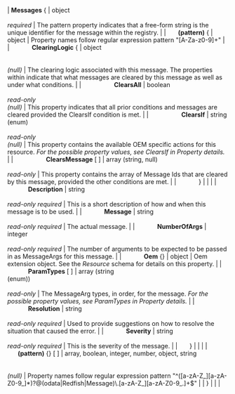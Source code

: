 | **Messages** { | object<br><br>*required* | The pattern property indicates that a free-form string is the unique identifier for the message within the registry. |
| &nbsp;&nbsp;&nbsp;&nbsp;&nbsp;&nbsp;**(pattern)** { | object | Property names follow regular expression pattern "\[A\-Za\-z0\-9\]\+" |
| &nbsp;&nbsp;&nbsp;&nbsp;&nbsp;&nbsp;&nbsp;&nbsp;&nbsp;&nbsp;&nbsp;&nbsp;**ClearingLogic** { | object<br><br>*<br>(null)* | The clearing logic associated with this message.  The properties within indicate that what messages are cleared by this message as well as under what conditions. |
| &nbsp;&nbsp;&nbsp;&nbsp;&nbsp;&nbsp;&nbsp;&nbsp;&nbsp;&nbsp;&nbsp;&nbsp;&nbsp;&nbsp;&nbsp;&nbsp;&nbsp;&nbsp;**ClearsAll** | boolean<br><br>*read-only<br>(null)* | This property indicates that all prior conditions and messages are cleared provided the ClearsIf condition is met. |
| &nbsp;&nbsp;&nbsp;&nbsp;&nbsp;&nbsp;&nbsp;&nbsp;&nbsp;&nbsp;&nbsp;&nbsp;&nbsp;&nbsp;&nbsp;&nbsp;&nbsp;&nbsp;**ClearsIf** | string<br>(enum)<br><br>*read-only<br>(null)* | This property contains the available OEM specific actions for this resource. *For the possible property values, see ClearsIf in Property details.* |
| &nbsp;&nbsp;&nbsp;&nbsp;&nbsp;&nbsp;&nbsp;&nbsp;&nbsp;&nbsp;&nbsp;&nbsp;&nbsp;&nbsp;&nbsp;&nbsp;&nbsp;&nbsp;**ClearsMessage** [ ] | array (string, null)<br><br>*read-only* | This property contains the array of Message Ids that are cleared by this message, provided the other conditions are met. |
| &nbsp;&nbsp;&nbsp;&nbsp;&nbsp;&nbsp;&nbsp;&nbsp;&nbsp;&nbsp;&nbsp;&nbsp;} |   |   |
| &nbsp;&nbsp;&nbsp;&nbsp;&nbsp;&nbsp;&nbsp;&nbsp;&nbsp;&nbsp;&nbsp;&nbsp;**Description** | string<br><br>*read-only required* | This is a short description of how and when this message is to be used. |
| &nbsp;&nbsp;&nbsp;&nbsp;&nbsp;&nbsp;&nbsp;&nbsp;&nbsp;&nbsp;&nbsp;&nbsp;**Message** | string<br><br>*read-only required* | The actual message. |
| &nbsp;&nbsp;&nbsp;&nbsp;&nbsp;&nbsp;&nbsp;&nbsp;&nbsp;&nbsp;&nbsp;&nbsp;**NumberOfArgs** | integer<br><br>*read-only required* | The number of arguments to be expected to be passed in as MessageArgs for this message. |
| &nbsp;&nbsp;&nbsp;&nbsp;&nbsp;&nbsp;&nbsp;&nbsp;&nbsp;&nbsp;&nbsp;&nbsp;**Oem** {} | object | Oem extension object. See the *Resource* schema for details on this property. |
| &nbsp;&nbsp;&nbsp;&nbsp;&nbsp;&nbsp;&nbsp;&nbsp;&nbsp;&nbsp;&nbsp;&nbsp;**ParamTypes** [ ] | array (string<br>(enum))<br><br>*read-only* | The MessageArg types, in order, for the message. *For the possible property values, see ParamTypes in Property details.* |
| &nbsp;&nbsp;&nbsp;&nbsp;&nbsp;&nbsp;&nbsp;&nbsp;&nbsp;&nbsp;&nbsp;&nbsp;**Resolution** | string<br><br>*read-only required* | Used to provide suggestions on how to resolve the situation that caused the error. |
| &nbsp;&nbsp;&nbsp;&nbsp;&nbsp;&nbsp;&nbsp;&nbsp;&nbsp;&nbsp;&nbsp;&nbsp;**Severity** | string<br><br>*read-only required* | This is the severity of the message. |
| &nbsp;&nbsp;&nbsp;&nbsp;&nbsp;&nbsp;} |   |   |
| &nbsp;&nbsp;&nbsp;&nbsp;&nbsp;&nbsp;**(pattern)** {} [ ] | array, boolean, integer, number, object, string<br><br>*<br>(null)* | Property names follow regular expression pattern "^\(\[a\-zA\-Z\_\]\[a\-zA\-Z0\-9\_\]\*\)?@\(odata\|Redfish\|Message\)\\\.\[a\-zA\-Z\_\]\[a\-zA\-Z0\-9\_\.\]\+$" |
| } |   |   |
